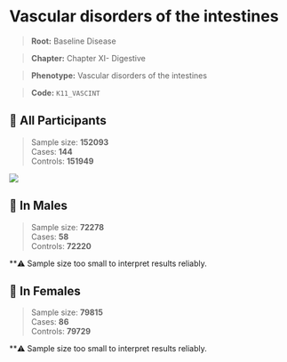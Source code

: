 # Vascular disorders of the intestines

> **Root:** Baseline Disease  

> **Chapter:** Chapter XI- Digestive  

> **Phenotype:** Vascular disorders of the intestines  

> **Code:** `K11_VASCINT`

## 🧪 All Participants  
> Sample size: **152093**  
> Cases: **144**  
> Controls: **151949**
<img src="/Disease/Figures/ALL/Baseline/K11_VASCINT.png"/>
<CsvTable src="/Disease/Data/ALL/Baseline/LG_K11_VASCINT.csv" label="🔍 View full results" />

## 👨 In Males  
> Sample size: **72278**  
> Cases: **58**  
> Controls: **72220**

**⚠️ Sample size too small to interpret results reliably.

## 👩 In Females  
> Sample size: **79815**  
> Cases: **86**  
> Controls: **79729**

**⚠️ Sample size too small to interpret results reliably.
